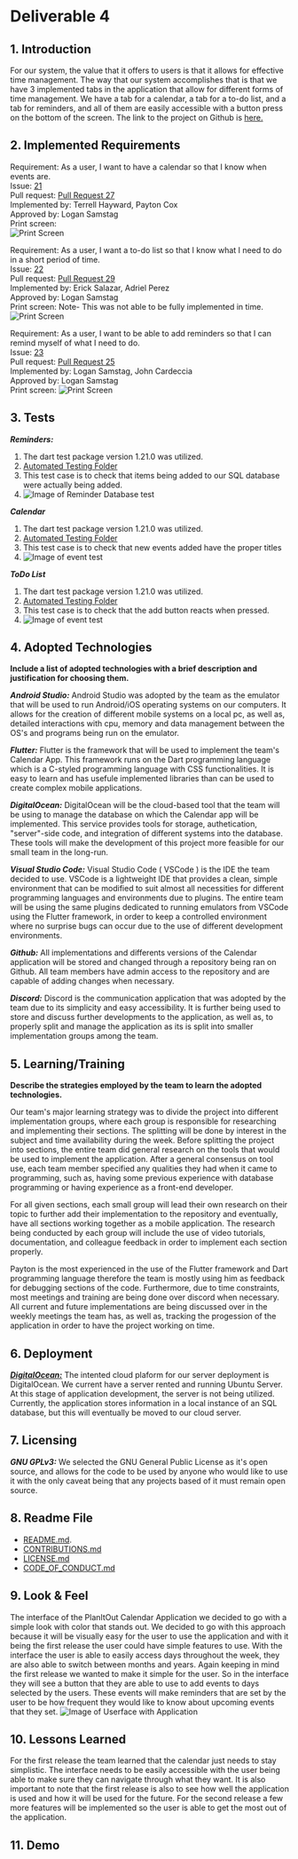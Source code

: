 # Deliverable 4

## 1. Introduction
For our system, the value that it offers to users is that it allows for effective time management. The way that our system accomplishes that is that we have 3 implemented tabs in the application that allow for different forms of time management. We have a tab for a calendar, a tab for a to-do list, and a tab for reminders, and all of them are easily accessible with a button press on the bottom of the screen. The link to the project on Github is [here.](https://github.com/Carhn/PlanItOut/tree/main)

## 2. Implemented Requirements
Requirement: As a user, I want to have a calendar so that I know when events are. <br/>
Issue: [21](https://github.com/Carhn/PlanItOut/issues/21) <br/>
Pull request: [Pull Request 27](https://github.com/Carhn/PlanItOut/pull/27) <br/>
Implemented by: Terrell Hayward, Payton Cox<br/>
Approved by: Logan Samstag<br/>
Print screen: <br/> ![Print Screen](https://github.com/Carhn/PlanItOut/blob/Dev/Deliverables/Deliverable_Images/Calendar%20Print%20Screen.png) 


Requirement: As a user, I want a to-do list so that I know what I need to do in a short period of time. <br/>
Issue: [22](https://github.com/Carhn/PlanItOut/issues/22)<br/>
Pull request: [Pull Request 29](https://github.com/Carhn/PlanItOut/pull/29/) <br/>
Implemented by: Erick Salazar, Adriel Perez<br/>
Approved by: Logan Samstag <br/>
Print screen: Note- This was not able to be fully implemented in time.  <br/> ![Print Screen](https://github.com/Carhn/PlanItOut/blob/Dev/Deliverables/Deliverable_Images/To-Do%20Print%20Screen.png) 

Requirement: As a user, I want to be able to add reminders so that I can remind myself of what I need to do. <br/>
Issue: [23](https://github.com/Carhn/PlanItOut/issues/23)<br/>
Pull request: [Pull Request 25](https://github.com/Carhn/PlanItOut/pull/25/)<br/>
Implemented by: Logan Samstag, John Cardeccia<br/>
Approved by: Logan Samstag <br/>
Print screen: ![Print Screen](https://github.com/Carhn/PlanItOut/blob/Dev/Deliverables/Deliverable_Images/Reminders%20Print%20Screen.png) <br/>

## 3. Tests

***Reminders:***
1. The dart test package version 1.21.0 was utilized.
2. [Automated Testing Folder](https://github.com/Carhn/PlanItOut/tree/Dev/planner_cs386/test)
3. This test case is to check that items being added to our SQL database were actually being added.
4. ![Image of Reminder Database test](https://raw.githubusercontent.com/Carhn/PlanItOut/Dev/Deliverables/Deliverable_Images/remindersD4Test.png "Reminder Database test")

***Calendar***
1. The dart test package version 1.21.0 was utilized.
2. [Automated Testing Folder](https://github.com/Carhn/PlanItOut/tree/Dev/planner_cs386/test)
3. This test case is to check that new events added have the proper titles
4. ![Image of event test](https://github.com/Carhn/PlanItOut/blob/Dev/Deliverables/Deliverable_Images/CalendarTest.png)

***ToDo List***
1. The dart test package version 1.21.0 was utilized.
2. [Automated Testing Folder](https://github.com/Carhn/PlanItOut/tree/Dev/planner_cs386/test)
3. This test case is to check that the add button reacts when pressed.
4. ![Image of event test](https://github.com/Carhn/PlanItOut/blob/Dev/Deliverables/Deliverable_Images/checklistD4Test.PNG)

## 4. Adopted Technologies
**Include a list of adopted technologies with a brief description and justification for choosing them.**

***Android Studio:***
Android Studio was adopted by the team as the emulator that will be used to run Android/iOS operating systems on our computers. It allows for
the creation of different mobile systems on a local pc, as well as, detailed interactions with cpu, memory and data management between the OS's
and programs being run on the emulator.

***Flutter:***
Flutter is the framework that will be used to implement the team's Calendar App. This framework runs on the Dart programming language which is 
a C-styled programming language with CSS functionalities. It is easy to learn and has usefule implemented libraries than can be used to create
complex mobile applications.

***DigitalOcean:***
DigitalOcean will be the cloud-based tool that the team will be using to manage the database on which the Calendar app will be implemented. 
This service provides tools for storage, authetication, "server"-side code, and integration of different systems into the database. These tools
will make the development of this project more feasible for our small team in the long-run.

***Visual Studio Code:***
Visual Studio Code ( VSCode ) is the IDE the team decided to use. VSCode is a lightweight IDE that provides a clean, simple environment that can 
be modified to suit almost all necessities for different programming languages and environments due to plugins. The entire team will be using the 
same plugins dedicated to running emulators from VSCode using the Flutter framework, in order to keep a controlled environment where no surprise
bugs can occur due to the use of different development environments.

***Github:***
All implementations and differents versions of the Calendar application will be stored and changed through a repository being ran on Github. All 
team members have admin access to the repository and are capable of adding changes when necessary.

***Discord:***
Discord is the communication application that was adopted by the team due to its simplicity and easy accessibility. It is further being used to 
store and discuss further developments to the application, as well as, to properly split and manage the application as its is split into smaller 
implementation groups among the team.

## 5. Learning/Training
**Describe the strategies employed by the team to learn the adopted technologies.**

Our team's major learning strategy was to divide the project into different implementation groups, where each group is responsible for researching
and implementing their sections. The splitting will be done by interest in the subject and time availability during the week. Before splitting the
project into sections, the entire team did general research on the tools that would be used to implement the application. After a general consensus
on tool use, each team member specified any qualities they had when it came to programming, such as, having some previous experience with database
programming or having experience as a front-end developer.

For all given sections, each small group will lead their own research on their topic to further add their implementation to the repository and 
eventually, have all sections working together as a mobile application. The research being conducted by each group will include the use of video
tutorials, documentation, and colleague feedback in order to implement each section properly.

Payton is the most experienced in the use of the Flutter framework and Dart programming language therefore the team is mostly using him as feedback for 
debugging sections of the code. Furthermore, due to time constraints, most meetings and training are being done over discord when necessary. All current 
and future implementations are being discussed over in the weekly meetings the team has, as well as, tracking the progession of the application in order
to have the project working on time.

## 6. Deployment

[***DigitalOcean:***](https://www.digitalocean.com)
 The intented cloud plaform for our server deployment is DigitalOcean.  We current have a server rented and running Ubuntu Server.  At this stage of
application development, the server is not being utilized.  Currently, the application stores information in a local instance of an SQL database, but this
will eventually be moved to our cloud server.

## 7. Licensing

***GNU GPLv3:***
 We selected the GNU General Public License as it's open source, and allows for the code to be used by anyone who would like to use it with the only caveat
being that any projects based of it must remain open source.

## 8. Readme File
* [README.md](https://github.com/Carhn/PlanItOut/blob/Dev/README.md).
* [CONTRIBUTIONS.md](https://github.com/Carhn/PlanItOut/blob/Dev/CONTRIBUTIONS.md)
* [LICENSE.md](https://github.com/Carhn/PlanItOut/blob/Dev/LICENSE.md)
* [CODE_OF_CONDUCT.md](https://github.com/Carhn/PlanItOut/blob/Dev/CODE_OF_CONDUCT.md)

## 9. Look & Feel
 The interface of the PlanItOut Calendar Application we decided to go with a simple look with color that stands out. We decided to go with this approach because it will be visually easy for the user to use the application and with it being the first release the user could have simple features to use. With the interface the user is able to easily access days throughout the week, they are also able to switch between months and years. Again keeping in mind the first release we wanted to make it simple for the user. So in the interface they will see a button that they are able to use to add events to days selected by the users. These events will make reminders that are set by the user to be how frequent they would like to know about upcoming events that they set. 
![Image of Userface with Application](https://github.com/Carhn/PlanItOut/blob/Dev/Deliverables/Deliverable_Images/Q9D4.png)

## 10. Lessons Learned
 For the first release the team learned that the calendar just needs to stay simplistic. The interface needs to be easily accessible with the user being able to make sure they can navigate through what they want. It is also important to note that the first release is also to see how well the application is used and how it will be used for the future. For the second release a few more features will be implemented so the user is able to get the most out of the application. 


## 11. Demo
